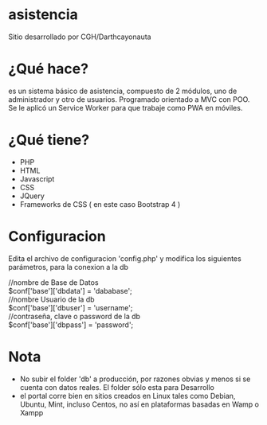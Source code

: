 # asistencia
Sitio desarrollado por CGH/Darthcayonauta

# ¿Qué hace?
es un sistema básico de asistencia, compuesto de 2 módulos, uno de administrador y otro de usuarios.
Programado orientado a MVC con POO. <br/>
Se le aplicó un Service Worker para que trabaje como PWA en móviles.


# ¿Qué tiene?
* PHP
* HTML
* Javascript
* CSS
* JQuery
* Frameworks de CSS ( en este caso Bootstrap 4 )

# Configuracion

Edita el archivo de configuracion 'config.php' y modifica los siguientes parámetros, para la conexion a la db

//nombre de Base de Datos<br/>
$conf['base']['dbdata']     = 'dababase';<br/>
//nombre Usuario de la db<br/>
$conf['base']['dbuser']     = 'username';<br/>
//contraseña, clave o password de la db<br/>
$conf['base']['dbpass']     = 'password';

# Nota
* No subir el folder 'db' a producción, por razones obvias y menos si se cuenta con datos reales. El folder sólo esta para Desarrollo
* el portal corre bien en sitios creados en Linux tales como Debian, Ubuntu, Mint, incluso Centos, no así en plataformas basadas en Wamp o Xampp

